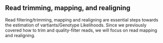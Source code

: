 ## Read trimming, mapping, and realigning

Read filtering/trimming, mapping and realigning are essential steps towards the estimation of vartiants/Genotype Likelihoods. Since we previously covered how to trim and quality-filter reads, we will focus on read mapping and realigning.
